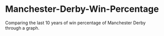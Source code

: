 # Manchester-Derby-Win-Percentage
  Comparing the last 10 years of win percentage of Manchester Derby through a graph.
